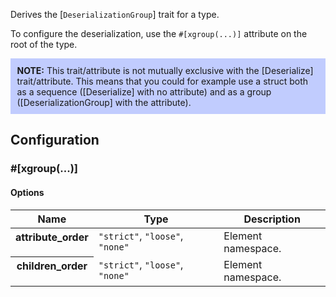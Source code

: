 Derives the [`DeserializationGroup`] trait for a type.

To configure the deserialization, use the `#[xgroup(...)]` attribute on the root of the type.

<div style="background:rgba(120,145,255,0.45);padding:0.75em;">
<strong>NOTE:</strong> This trait/attribute is not mutually exclusive with the [Deserialize] trait/attribute. This means that you could for example use a struct both as a sequence ([Deserialize] with no attribute) and as a group ([DeserializationGroup] with the attribute).
</div>

[Deserialize]: Deserialize
[DeserializationGroup]: DeserializationGroup

## Configuration

### #[xgroup(...)]

#### Options

<table style="width:100%;">
<thead>
<tr>
<th>Name</th>
<th>Type</th>
<th>Description</th>
</tr>
</thead>
<tbody style="vertical-align:top;">
<!--=================================================-->
<tr>
<th>
attribute_order
</th>
<td>
<code>"strict"</code>, <code>"loose"</code>, <code>"none"</code>
</td>
<td>
Element namespace.
</td>
</tr>
<!--=================================================-->
<tr>
<th>
children_order
</th>
<td>
<code>"strict"</code>, <code>"loose"</code>, <code>"none"</code>
</td>
<td>
Element namespace.
</td>
</tr>
<!--=================================================-->
</tbody>
</table>
